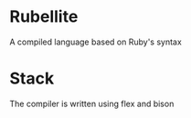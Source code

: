 # Rubellite
A compiled language based on Ruby's syntax

# Stack
The compiler is written using flex and bison
